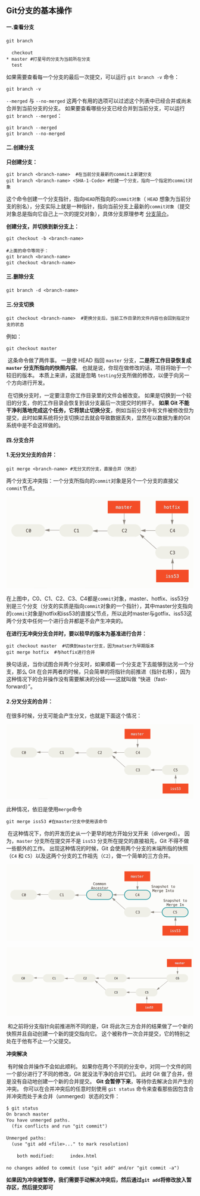 ## Git分支的基本操作

#### 一.查看分支

```shell
git branch

  checkout
* master #打星号的分支为当前所在分支
  test
```

 如果需要查看每一个分支的最后一次提交，可以运行 `git branch -v` 命令：

```shell
git branch -v
```

`--merged` 与 `--no-merged` 这两个有用的选项可以过滤这个列表中已经合并或尚未合并到当前分支的分支。 如果要查看哪些分支已经合并到当前分支，可以运行 `git branch --merged`：

```shell
git branch --merged
git branch --no-merged
```



#### 二.创建分支

**只创建分支：**

```shell
git branch <branch-name>  #在当前分支最新的commit上新建分支
git branch <branch-name> <SHA-1-Code> #创建一个分支，指向一个指定的commit对象
```

​	这个命令创建一个分支指针，指向`HEAD`所指向的`commit对象`（ `HEAD` 想象为当前分支的别名），分支实际上就是一种指针，指向当前分支上最新的`commit对象`（提交对象总是指向它自己上一次的提交对象），具体分支原理参考 [分支简介](https://git-scm.com/book/zh/v2/Git-%E5%88%86%E6%94%AF-%E5%88%86%E6%94%AF%E7%AE%80%E4%BB%8B)。

**创建分支，并切换到新分支上：**

```shell
git checkout -b <branch-name>

#上面的命令等同于：
git branch <branch-name>
git checkout <branch-name>
```



#### 三.删除分支

```shell
git branch -d <branch-name>
```



#### 三.分支切换

```shell
git checkout <branch-name>  #更换分支后，当前工作目录的文件内容也会回到指定分支的状态
```

例如：

```shell
git checkout master 
```

​	这条命令做了两件事。 一是使 HEAD 指回 `master` 分支，**二是将工作目录恢复成 `master` 分支所指向的快照内容**。 也就是说，你现在做修改的话，项目将始于一个较旧的版本。 本质上来讲，这就是忽略 `testing`分支所做的修改，以便于向另一个方向进行开发。

​	在切换分支时，一定要注意你工作目录里的文件会被改变。 如果是切换到一个较旧的分支，你的工作目录会恢复到该分支最后一次提交时的样子。 **如果 Git 不能干净利落地完成这个任务，它将禁止切换分支**，例如当前分支中有文件被修改但为提交，此时如果系统将分支切换过去就会导致数据丢失，显然在以数据为重的Git系统中是不会这样做的。

#### 四.分支合并

#### 	1.无分叉分支的合并：

```shell
git merge <branch-name> #无分叉的分支，直接合并（快进）
```

两个分支无冲突指：一个分支所指向的`commit`对象是另个一个分支的直接父`commit`节点。

![](../images/30.png)

​	在上图中，C0、C1、C2、C3、C4都是`commit`对象，master、hotfix、iss53分别是三个分支（分支的实质是指向`commit`对象的一个指针），其中master分支指向的`commit`对象是hotfix和iss53的直接父节点，所以此时master与gotfix、iss53这两个分支中任何一个进行合并都是不会产生冲突的。

**在进行无冲突分支合并时，要以较早的版本为基准进行合并：**

```shell
git checkout master  #切换到master分支，因为matser为早期版本
git merge hotfix  #与hotfix进行合并
```

​	换句话说，当你试图合并两个分支时，如果顺着一个分支走下去能够到达另一个分支，那么 Git 在合并两者的时候，只会简单的将指针向前推进（指针右移），因为这种情况下的合并操作没有需要解决的分歧——这就叫做 “快进（fast-forward）”。



#### 2.分叉分支的合并：

在很多时候，分支可能会产生分叉，也就是下面这个情况：

![](../images/31.png)

此种情况，依旧是使用`merge`命令

```shell
git merge iss53 #在master分支中使用该命令
```

​	在这种情况下，你的开发历史从一个更早的地方开始分叉开来（diverged）。 因为，`master` 分支所在提交并不是 `iss53` 分支所在提交的直接祖先，Git 不得不做一些额外的工作。 出现这种情况的时候，Git 会使用两个分支的末端所指的快照（`C4` 和 `C5`）以及这两个分支的工作祖先（`C2`），做一个简单的三方合并。

![](../images/32.png)

![](../images/33.png)

​	和之前将分支指针向前推进所不同的是，Git 将此次三方合并的结果做了一个新的快照并且自动创建一个新的提交指向它。 这个被称作一次合并提交，它的特别之处在于他有不止一个父提交。

**冲突解决**	

​	有时候合并操作不会如此顺利。 如果你在两个不同的分支中，对同一个文件的同一个部分进行了不同的修改，Git 就没法干净的合并它们。 此时 Git 做了合并，但是没有自动地创建一个新的合并提交。 **Git 会暂停下来**，等待你去解决合并产生的冲突。 你可以在合并冲突后的任意时刻使用 `git status` 命令来查看那些因包含合并冲突而处于未合并（unmerged）状态的文件：

```console
$ git status
On branch master
You have unmerged paths.
  (fix conflicts and run "git commit")

Unmerged paths:
  (use "git add <file>..." to mark resolution)

    both modified:      index.html

no changes added to commit (use "git add" and/or "git commit -a")
```

​	**如果因为冲突被暂停，我们需要手动解决冲突后，然后通过`git add`将修改放入暂存区，然后提交即可**